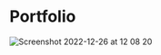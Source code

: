 # Portfolio

![Screenshot 2022-12-26 at 12 08 20](https://user-images.githubusercontent.com/89834824/209542290-e54d716d-e72a-45b5-9ab2-b69aec1e03e1.png)
